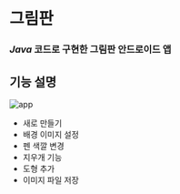 # 그림판
### *Java* 코드로 구현한 그림판 안드로이드 앱

## 기능 설명
![app](https://user-images.githubusercontent.com/87348583/131632063-f93c8464-7295-4a07-a2bd-187665beda51.png)

- 새로 만들기
- 배경 이미지 설정
- 펜 색깔 변경
- 지우개 기능
- 도형 추가
- 이미지 파일 저장
